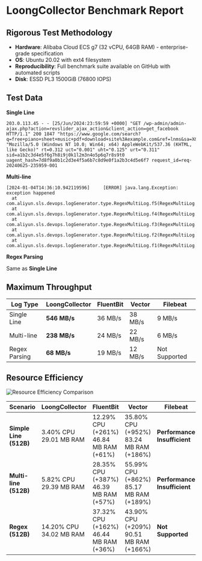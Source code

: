 # LoongCollector Benchmark Report

## Rigorous Test Methodology
- **Hardware**: Alibaba Cloud ECS g7 (32 vCPU, 64GB RAM) - enterprise-grade specification
- **OS**: Ubuntu 20.02 with ext4 filesystem  
- **Reproducibility**: Full benchmark suite available on GitHub with automated scripts
- **Disk**: ESSD PL3 1500GiB (76800 IOPS)

## Test Data

**Single Line**
```
203.0.113.45 - - [25/Jun/2024:23:59:59 +0000] "GET /wp-admin/admin-ajax.php?action=revslider_ajax_action&client_action=get_facebook HTTP/1.1" 200 1847 "https://www.google.com/search?q=free+piano+sheet+music+pdf+download+site%3Aexample.com&ref=lnms&sa=X&biw=1920&bih=1080" "Mozilla/5.0 (Windows NT 10.0; Win64; x64) AppleWebKit/537.36 (KHTML, like Gecko)" rt=0.312 uct="0.001" uht="0.125" urt="0.311" sid=a1b2c3d4e5f6g7h8i9j0k1l2m3n4o5p6q7r8s9t0 uagent_hash=7d8f9a0b1c2d3e4f5a6b7c8d9e0f1a2b3c4d5e6f7 request_id=req-20240625-235959-001
```

**Multi-line**
```
[2024-01-04T14:36:10.942119596]     [ERROR] java.lang.Exception: exception happened
  at com.aliyun.sls.devops.logGenerator.type.RegexMultiLog.f5(RegexMultiLog.java:143)
  at com.aliyun.sls.devops.logGenerator.type.RegexMultiLog.f4(RegexMultiLog.java:139)
  at com.aliyun.sls.devops.logGenerator.type.RegexMultiLog.f3(RegexMultiLog.java:139)
  at com.aliyun.sls.devops.logGenerator.type.RegexMultiLog.f2(RegexMultiLog.java:139)
  at com.aliyun.sls.devops.logGenerator.type.RegexMultiLog.f1(RegexMultiLog.java:139)
```

**Regex Parsing**

Same as **Single Line**

## Maximum Throughput

| Log Type | LoongCollector | FluentBit | Vector | Filebeat |
|----------|----------------|-----------|--------|----------|
| Single Line | **546 MB/s** | 36 MB/s | 38 MB/s | 9 MB/s |
| Multi-line | **238 MB/s** | 24 MB/s | 22 MB/s | 6 MB/s |
| Regex Parsing | **68 MB/s** | 19 MB/s | 12 MB/s | Not Supported |

## Resource Efficiency

![Resource Efficiency Comparison](https://ilogtail-community-edition.oss-cn-shanghai.aliyuncs.com/images/benchmark/resources.png)

| Scenario | LoongCollector | FluentBit | Vector | Filebeat |
|----------|----------------|-----------|--------|----------|
| **Simple Line (512B)** | 3.40% CPU<br>29.01 MB RAM | 12.29% CPU (+261%)<br>46.84 MB RAM (+61%) | 35.80% CPU (+952%)<br>83.24 MB RAM (+186%) | **Performance Insufficient** |
| **Multi-line (512B)** | 5.82% CPU<br>29.39 MB RAM | 28.35% CPU (+387%)<br>46.39 MB RAM (+57%) | 55.99% CPU (+862%)<br>85.17 MB RAM (+189%) | **Performance Insufficient** |
| **Regex (512B)** | 14.20% CPU<br>34.02 MB RAM | 37.32% CPU (+162%)<br>46.44 MB RAM (+36%) | 43.90% CPU (+209%)<br>90.51 MB RAM (+166%) | **Not Supported** |
